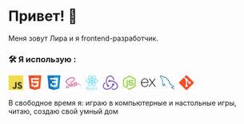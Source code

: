 <h1>Привет! 👋</h1>
Меня зовут Лира и я frontend-разработчик.

### :hammer_and_wrench: Я использую :
<div>
          <img src="https://github.com/devicons/devicon/blob/master/icons/javascript/javascript-original.svg" title="Javascript" alt="Javascript" width="30" height="30"/>&nbsp;
          <img src="https://github.com/devicons/devicon/blob/master/icons/html5/html5-original.svg" title="HTML5" alt="HTML5" width="30" height="30"/>&nbsp;
          <img src="https://github.com/devicons/devicon/blob/master/icons/css3/css3-original.svg" title="CSS3" alt="CSS3" width="30" height="30"/>&nbsp;
          <img src="https://github.com/devicons/devicon/blob/master/icons/sass/sass-original.svg" title="SASS" alt="SASS" width="30" height="30"/>&nbsp;
          <img src="https://github.com/devicons/devicon/blob/master/icons/react/react-original-wordmark.svg" title="React" alt="React" width="30" height="30"/>&nbsp;
          <img src="https://github.com/devicons/devicon/blob/master/icons/redux/redux-original.svg" title="redux" alt="redux" width="30" height="30"/>&nbsp;
          <img src="https://github.com/devicons/devicon/blob/master/icons/nodejs/nodejs-original.svg" title="nodejs" alt="nodejs" width="30" height="30"/>&nbsp;
          <img src="https://github.com/devicons/devicon/blob/master/icons/express/express-original.svg" title="express" alt="express" width="30" height="30"/>&nbsp;
          <img src="https://github.com/devicons/devicon/blob/master/icons/mysql/mysql-original.svg" title="mysql" alt="mysql" width="30" height="30"/>&nbsp;
          <img src="https://github.com/devicons/devicon/blob/master/icons/git/git-original.svg" title="git" alt="git" width="30" height="30"/>
</div>

В свободное время я:
играю в компьютерные и настольные игры, читаю, создаю свой умный дом
        
<img src="https://komarev.com/ghpvc/?username=lira-bazh&style=flat&color=orange" alt=""/>
